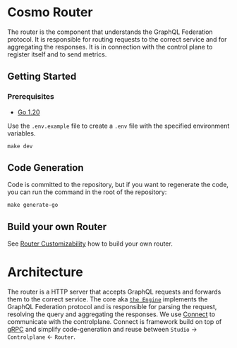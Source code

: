 # Cosmo Router

The router is the component that understands the GraphQL Federation protocol. It is responsible for routing requests to the correct service and for aggregating the responses. It is in connection with the control plane to register itself and to send metrics.

## Getting Started

### Prerequisites

- [Go 1.20](https://golang.org/doc/install)

Use the `.env.example` file to create a `.env` file with the specified environment variables.

```shell
make dev
```

## Code Generation

Code is committed to the repository, but if you want to regenerate the code, you can run the command in the root of the repository:

```shell
make generate-go
```

## Build your own Router

See [Router Customizability](https://cosmo-docs.wundergraph.com/router/customizability) how to build your own router.

# Architecture

The router is a HTTP server that accepts GraphQL requests and forwards them to the correct service.
The core aka [`the Engine`](https://github.com/wundergraph/graphql-go-tools) implements the GraphQL Federation protocol and is responsible for parsing the request, resolving the query and aggregating the responses.
We use [Connect](https://connect.build/) to communicate with the controlplane. Connect is framework build on top of [gRPC](https://grpc.io/) and simplify code-generation and reuse between `Studio` -> `Controlplane` <- `Router`.

